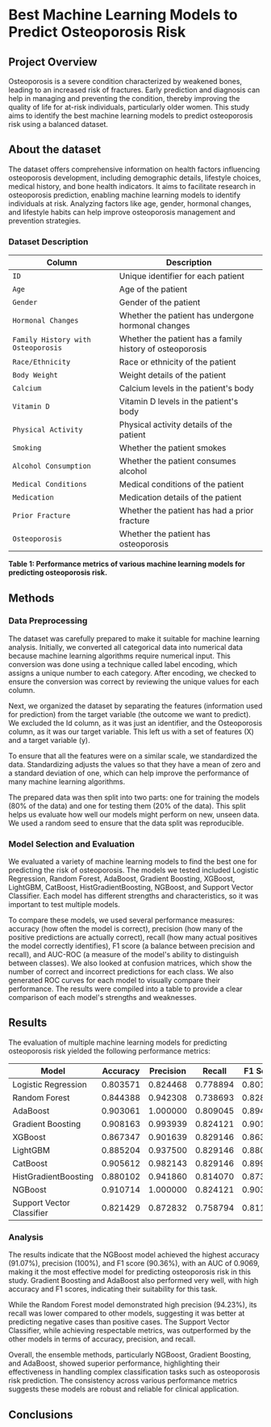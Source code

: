 # Best Machine Learning Models to Predict Osteoporosis Risk
## Project Overview
Osteoporosis is a severe condition characterized by weakened bones, leading to an increased risk of fractures. Early prediction and diagnosis can help in managing and preventing the condition, thereby improving the quality of life for at-risk individuals, particularly older women. This study aims to identify the best machine learning models to predict osteoporosis risk using a balanced dataset.

## About the dataset
The dataset offers comprehensive information on health factors influencing osteoporosis development, including demographic details, lifestyle choices, medical history, and bone health indicators. It aims to facilitate research in osteoporosis prediction, enabling machine learning models to identify individuals at risk. Analyzing factors like age, gender, hormonal changes, and lifestyle habits can help improve osteoporosis management and prevention strategies.

### Dataset Description
| Column                           | Description                                                |
|----------------------------------|------------------------------------------------------------|
| `ID`                             | Unique identifier for each patient                         |
| `Age`                            | Age of the patient                                         |
| `Gender`                         | Gender of the patient                                      |
| `Hormonal Changes`               | Whether the patient has undergone hormonal changes         |
| `Family History with Osteoporosis` | Whether the patient has a family history of osteoporosis   |
| `Race/Ethnicity`                 | Race or ethnicity of the patient                           |
| `Body Weight`                    | Weight details of the patient                              |
| `Calcium`                        | Calcium levels in the patient's body                       |
| `Vitamin D`                      | Vitamin D levels in the patient's body                     |
| `Physical Activity`              | Physical activity details of the patient                   |
| `Smoking`                        | Whether the patient smokes                                 |
| `Alcohol Consumption`            | Whether the patient consumes alcohol                       |
| `Medical Conditions`             | Medical conditions of the patient                          |
| `Medication`                     | Medication details of the patient                          |
| `Prior Fracture`                 | Whether the patient has had a prior fracture               |
| `Osteoporosis`                   | Whether the patient has osteoporosis                       |
**Table 1: Performance metrics of various machine learning models for predicting osteoporosis risk.**
## Methods
### Data Preprocessing
The dataset was carefully prepared to make it suitable for machine learning analysis. Initially, we converted all categorical data into numerical data because machine learning algorithms require numerical input. This conversion was done using a technique called label encoding, which assigns a unique number to each category. After encoding, we checked to ensure the conversion was correct by reviewing the unique values for each column.

Next, we organized the dataset by separating the features (information used for prediction) from the target variable (the outcome we want to predict). We excluded the Id column, as it was just an identifier, and the Osteoporosis column, as it was our target variable. This left us with a set of features (X) and a target variable (y).

To ensure that all the features were on a similar scale, we standardized the data. Standardizing adjusts the values so that they have a mean of zero and a standard deviation of one, which can help improve the performance of many machine learning algorithms.

The prepared data was then split into two parts: one for training the models (80% of the data) and one for testing them (20% of the data). This split helps us evaluate how well our models might perform on new, unseen data. We used a random seed to ensure that the data split was reproducible.

### Model Selection and Evaluation
We evaluated a variety of machine learning models to find the best one for predicting the risk of osteoporosis. The models we tested included Logistic Regression, Random Forest, AdaBoost, Gradient Boosting, XGBoost, LightGBM, CatBoost, HistGradientBoosting, NGBoost, and Support Vector Classifier. Each model has different strengths and characteristics, so it was important to test multiple models.

To compare these models, we used several performance measures: accuracy (how often the model is correct), precision (how many of the positive predictions are actually correct), recall (how many actual positives the model correctly identifies), F1 score (a balance between precision and recall), and AUC-ROC (a measure of the model's ability to distinguish between classes). We also looked at confusion matrices, which show the number of correct and incorrect predictions for each class. We also generated ROC curves for each model to visually compare their performance. The results were compiled into a table to provide a clear comparison of each model's strengths and weaknesses.

## Results

The evaluation of multiple machine learning models for predicting osteoporosis risk yielded the following performance metrics:

| Model                       | Accuracy | Precision | Recall   | F1 Score | AUC      |
|-----------------------------|----------|-----------|----------|----------|----------|
| Logistic Regression         | 0.803571 | 0.824468  | 0.778894 | 0.801034 | 0.895175 |
| Random Forest               | 0.844388 | 0.942308  | 0.738693 | 0.828169 | 0.891830 |
| AdaBoost                    | 0.903061 | 1.000000  | 0.809045 | 0.894444 | 0.909378 |
| Gradient Boosting           | 0.908163 | 0.993939  | 0.824121 | 0.901099 | 0.899732 |
| XGBoost                     | 0.867347 | 0.901639  | 0.829146 | 0.863874 | 0.905330 |
| LightGBM                    | 0.885204 | 0.937500  | 0.829146 | 0.880000 | 0.906007 |
| CatBoost                    | 0.905612 | 0.982143  | 0.829146 | 0.899183 | 0.896061 |
| HistGradientBoosting        | 0.880102 | 0.941860  | 0.814070 | 0.873315 | 0.905564 |
| NGBoost                     | 0.910714 | 1.000000  | 0.824121 | 0.903581 | 0.906905 |
| Support Vector Classifier   | 0.821429 | 0.872832  | 0.758794 | 0.811828 | 0.894056 |

### Analysis

The results indicate that the NGBoost model achieved the highest accuracy (91.07%), precision (100%), and F1 score (90.36%), with an AUC of 0.9069, making it the most effective model for predicting osteoporosis risk in this study. Gradient Boosting and AdaBoost also performed very well, with high accuracy and F1 scores, indicating their suitability for this task.

While the Random Forest model demonstrated high precision (94.23%), its recall was lower compared to other models, suggesting it was better at predicting negative cases than positive cases. The Support Vector Classifier, while achieving respectable metrics, was outperformed by the other models in terms of accuracy, precision, and recall.

Overall, the ensemble methods, particularly NGBoost, Gradient Boosting, and AdaBoost, showed superior performance, highlighting their effectiveness in handling complex classification tasks such as osteoporosis risk prediction. The consistency across various performance metrics suggests these models are robust and reliable for clinical application.


## Conclusions
